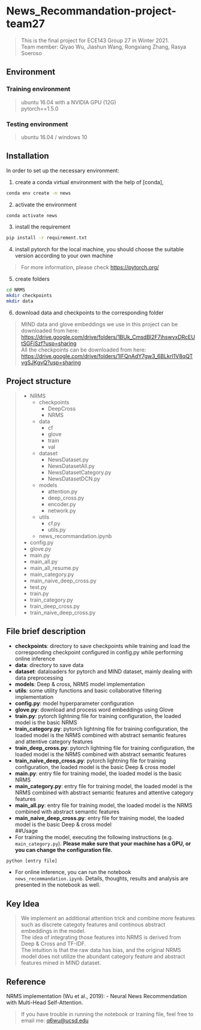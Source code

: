 # News_Recommandation-project-team27  
> This is the final project for ECE143 Group 27 in Winter 2021.  
> Team member: Qiyao Wu, Jiashun Wang, Rongxiang Zhang, Rasya Soeroso  
## Environment
### Training environment  
> ubuntu 16.04 with a NVIDIA GPU (12G)  
pytorch==1.5.0  
### Testing environment
> ubuntu 16.04 / windows 10
## Installation  
In order to set up the necessary environment:  
1. create a conda virtual environment with the help of [conda],  
``` bash
conda env create -n news
```  
2. activate the environment  
``` bash
conda activate news
```  
3. install the requirement  
``` bash
pip install -r requirement.txt
```  
4. install pytorch for the local machine, you should choose the suitable version according to your own machine  
> For more information, please check https://pytorch.org/  
5. create folders  
``` bash
cd NRMS
mkdir checkpoints  
mkdir data  
```  
6. download data and checkpoints to the corresponding folder  
> MIND data and glove embeddings we use in this project can be downloaded from here: https://drive.google.com/drive/folders/1BUk_CmsdBl2F7ihswvxDRcEUtSGFiSzf?usp=sharing  
All the checkpoints can be downloaded from here: https://drive.google.com/drive/folders/1lFQnAdY7gw3_6BLkrI1V8qQTvgSJKgvQ?usp=sharing
## Project structure
> + NRMS  
>   + checkpoints  
>     + DeepCross  
>     + NRMS  
>   + data  
>     + cf  
>     + glove  
>     + train  
>     + val  
>   + dataset  
>     + NewsDataset.py  
>     + NewsDatasetAll.py  
>     + NewsDatasetCategory.py  
>     + NewsDatasetDCN.py  
>   + models  
>     + attention.py  
>     + deep_cross.py  
>     + encoder.py  
>     + network.py  
>   + utils  
>     + cf.py  
>     + utils.py  
> 	+ news_recommandation.ipynb  
> + config.py    
> + glove.py  
> + main.py  
> + main_all.py    
> + main_all_resume.py  
> + main_category.py  
> + main_naive_deep_cross.py  
> + test.py  
> + train.py  
> + train_category.py  
> + train_deep_cross.py  
> + train_naive_deep_cross.py  
## File brief description
+ **checkpoints**: directory to save checkpoints while training and load the corresponding checkpoint configured in config.py while performing online inference  
+ **data**: directory to save data  
+ **dataset**: dataloaders for pytorch and MIND dataset, mainly dealing with data preprocessing  
+ **models**: Deep & cross, NRMS model implementation  
+ **utils**: some utility functions and basic collaborative filtering implementation  
+ **config.py**: model hyperparameter configuration  
+ **glove.py**: download and process word embeddings using Glove  
+ **train.py**: pytorch lightning file for training configuration, the loaded model is the basic NRMS  
+ **train_category.py**: pytorch lightning file for training configuration, the loaded model is the NRMS combined with abstract semantic features and attentive category features    
+ **train_deep_cross.py**: pytorch lightning file for training configuration, the loaded model is the NRMS combined with abstract semantic features  
+ **train_naive_deep_cross.py**: pytorch lightning file for training configuration, the loaded model is the basic Deep & cross model  
+ **main.py**: entry file for training model, the loaded model is the basic NRMS  
+ **main_category.py**: entry file for training model, the loaded model is the NRMS combined with abstract semantic features and attentive category features    
+ **main_all.py**: entry file for training model, the loaded model is the NRMS combined with abstract semantic features  
+ **main_naive_deep_cross.py**: entry file for training model, the loaded model is the basic Deep & cross model  
##Usage
+ For training the model, executing the following instructions (e.g. `main_category.py`). **Please make sure that your machine has a GPU, or you can change the configuration file.**  
``` bash
python [entry file]
```  
+ For online inference, you can run the notebook `news_recommandation.ipynb`. Details, thoughts, results and analysis are presented in the notebook as well.  

## Key Idea  
> We implement an additional attention trick and combine more features such as discrete categoty features and continous abstract embeddings in the model.  
> The idea of integrating those features into NRMS is derived from Deep & Cross and TF-IDF.  
> The intuition is that the raw data has bias, and the original NRMS model does not utilize the abundant category feature and abstract features mined in MIND dataset.
## Reference  
NRMS implementation (Wu et al., 2019): - Neural News Recommendation with Multi-Head Self-Attention.  
> If you have trouble in running the notebook or training file, feel free to email me: q6wu@ucsd.edu  
